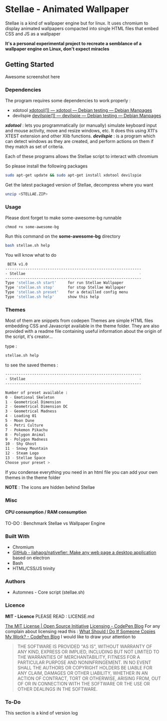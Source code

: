 # Stellae - Animated Wallpaper

Stellae is a kind of wallpaper engine but for linux. It uses chromium to display animated wallpapers compacted into single HTML files that embed CSS and JS as a wallpaper

**It's a personal experimental project to recreate a semblance of a wallpaper engine on Linux, don't expect miracles**

## Getting Started

Awesome screenshot here

### Dependencies

The program requires some dependencies to work properly :
- xdotool [xdotool(1) — xdotool — Debian testing — Debian Manpages](https://manpages.debian.org/testing/xdotool/xdotool.1.en.html)
- devilspie [devilspie(1) — devilspie — Debian testing — Debian Manpages](https://manpages.debian.org/testing/devilspie/devilspie.1.en.html)

**_xdotool_** : lets you programmatically (or manually) simulate keyboard input and mouse activity, move and resize windows, etc. It does this using X11's XTEST extension and other Xlib functions. 
**_devilspie_** : is a program which can detect windows as they are created, and perform actions on them if they match as set of criteria. 

Each of these programs allows the Stellae script to interact with chromium

So please install the following packages
```bash
sudo apt-get update && sudo apt-get install xdotool devilspie
```

Get the latest packaged version of Stellae, decompress where you want
```bash
unzip <STELLAE.ZIP>
```

### Usage

Please dont forget to make some-awesome-bg runnable
```
chmod +x some-awesome-bg
```

Run this command on the **some-awesome-bg** directory
```bash
bash stellae.sh help
```
You will know what to do

```bash
 BETA v1.0
-------------------------------------------------------------
- Stellae                                                   -
-------------------------------------------------------------
Type 'stellae.sh start'		for run Stellae Wallpaper
Type 'stellae.sh stop'		for stop Stellae Wallpaper
Type 'stellae.sh preset'	for a detailled config menu
Type 'stellae.sh help'		show this help
```

### Themes

Most of them are snippets from codepen
Themes are simple HTML files embedding CSS and Javascript available in the theme folder.
They are also provided with a readme file containing useful information about the origin of the script, it's creator...

type :
```bash
stellae.sh help
```
to see the saved themes :
```bash
-------------------------------------------------------------
- Stellae                                                   -
-------------------------------------------------------------

Number of preset available :
0 - Emotional Skeleton
1 - Geometrical Dimension
2 - Geometrical Dimension DC
3 - Geometrical Madness
4 - Loading 01
5 - Moon Dune
6 - Petri Culture
7 - Pokemon Pikachu
8 - Polygon Animal
9 - Polygon Madness
10 - Shy Ghost
11 - Snowy Mountain
12 - Steam Logo
13 - Stellae Space
Choose your preset >
```

If you condense everything you need in an html file you can add your own themes in the theme folder

**NOTE** : The icons are hidden behind Stellae

### Misc
#### CPU consumption / RAM consumption
TO-DO : Benchmark Stellae vs Wallpaper Engine 
#### 

### Built With

* Chromium
* [GitHub - jiahaog/nativefier: Make any web page a desktop application](https://github.com/jiahaog/nativefier) based on electron
* Bash
* HTML/CSS/JS trinity

### Authors

* Automnes - Core script (stellae.sh) 

### Licence

**MIT - Licence** PLEASE READ : LICENSE.md

[The MIT License | Open Source Initiative](https://opensource.org/licenses/MIT)
[Licensing - CodePen Blog](https://blog.codepen.io/legal/licensing/)
For any complain about licensing read this :
[What Should I Do If Someone Copies My Work? - CodePen Blog](https://blog.codepen.io/documentation/faq/copied-work/)
I would like to draw your attention to

>THE SOFTWARE IS PROVIDED "AS IS", WITHOUT WARRANTY OF ANY KIND, EXPRESS OR IMPLIED, INCLUDING BUT NOT LIMITED TO THE WARRANTIES OF MERCHANTABILITY, FITNESS FOR A PARTICULAR PURPOSE AND NONINFRINGEMENT. IN NO EVENT SHALL THE AUTHORS OR COPYRIGHT HOLDERS BE LIABLE FOR ANY CLAIM, DAMAGES OR OTHER LIABILITY, WHETHER IN AN ACTION OF CONTRACT, TORT OR OTHERWISE, ARISING FROM, OUT OF OR IN CONNECTION WITH THE SOFTWARE OR THE USE OR OTHER DEALINGS IN THE SOFTWARE.


### To-Do

This section is a kind of version log
